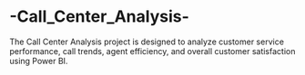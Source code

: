 # -Call_Center_Analysis-
The Call Center Analysis project is designed to analyze customer service performance, call trends, agent efficiency, and overall customer satisfaction using Power BI.
